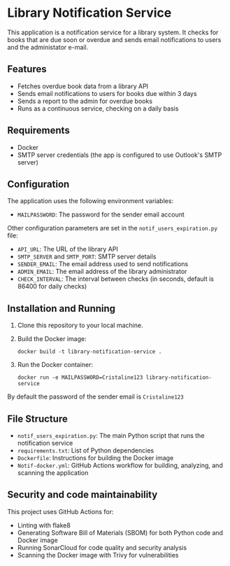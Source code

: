 # Library Notification Service

This application is a notification service for a library system. It checks for books that are due soon or overdue and sends email notifications to users and the administator e-mail.

## Features

- Fetches overdue book data from a library API
- Sends email notifications to users for books due within 3 days
- Sends a report to the admin for overdue books
- Runs as a continuous service, checking on a daily basis

## Requirements

- Docker
- SMTP server credentials (the app is configured to use Outlook's SMTP server)

## Configuration

The application uses the following environment variables:

- `MAILPASSWORD`: The password for the sender email account

Other configuration parameters are set in the `notif_users_expiration.py` file:

- `API_URL`: The URL of the library API
- `SMTP_SERVER` and `SMTP_PORT`: SMTP server details
- `SENDER_EMAIL`: The email address used to send notifications
- `ADMIN_EMAIL`: The email address of the library administrator
- `CHECK_INTERVAL`: The interval between checks (in seconds, default is 86400 for daily checks)

## Installation and Running

1. Clone this repository to your local machine.

2. Build the Docker image:
   ```
   docker build -t library-notification-service .
   ```

3. Run the Docker container:
   ```
   docker run -e MAILPASSWORD=Cristaline123 library-notification-service
   ```
By default the password of the sender email is `Cristaline123`

## File Structure

- `notif_users_expiration.py`: The main Python script that runs the notification service
- `requirements.txt`: List of Python dependencies
- `Dockerfile`: Instructions for building the Docker image
- `Notif-docker.yml`: GitHub Actions workflow for building, analyzing, and scanning the application

## Security and code maintainability

This project uses GitHub Actions for:
- Linting with flake8
- Generating Software Bill of Materials (SBOM) for both Python code and Docker image
- Running SonarCloud for code quality and security analysis
- Scanning the Docker image with Trivy for vulnerabilities


